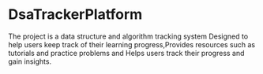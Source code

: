 # DsaTrackerPlatform

The project is a data structure and algorithm tracking system Designed to help users keep track of their learning progress,Provides resources such as tutorials and practice problems and Helps users track their progress and gain insights.
